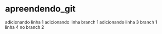 # apreendendo_git
adicionando linha 1
adicionando linha branch 1
adicionando linha 3 branch 1
linha 4 no branch 2